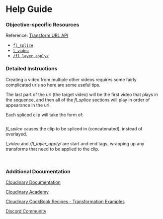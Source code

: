 # Help Guide

### Objective-specific Resources
Reference: [Transform URL API](https://cloudinary.com/documentation/transformation_reference?utm_source=twilio&utm_medium=event&utm_campaign=cloudinary-twilioquest-2021)
 - [`fl_splice`](https://cloudinary.com/documentation/transformation_reference?utm_source=twilio&utm_medium=event&utm_campaign=cloudinary-twilioquest-2021#fl_splice)
 - [`l_video`](https://cloudinary.com/documentation/video_manipulation_and_delivery?utm_source=twilio&utm_medium=event&utm_campaign=cloudinary-twilioquest-2021#adding_video_overlays)
 - [`/fl_layer_apply/`](https://cloudinary.com/documentation/transformation_reference?utm_source=twilio&utm_medium=event&utm_campaign=cloudinary-twilioquest-2021#fl_layer_apply)

### Detailed Instructions

Creating a video from multiple other videos requires some fairly complicated urls so here are some useful tips.

The last part of the url (the target video) will be the first video that plays in the sequence, and then all of the _fl_splice_ sections will play in order of appearance in the url.

Each spliced clip will take the form of:
```/fl_splice,l_video:<public id>/<any transforms of the clip>/fl_layer_apply/
```

_fl_splice_ causes the clip to be spliced in (concatenated), instead of overlayed.

_l_video_ and _/fl_layer_apply/_ are start and end tags, wrapping up any transforms that need to be applied to the clip.


<br>

### Additional Documentation

[Cloudinary Documentation](https://cloudinary.com/documentation?utm_source=twilio&utm_medium=event&utm_campaign=cloudinary-twilioquest-2021)

[Cloudinary Academy](https://training.cloudinary.com?utm_source=twilio&utm_medium=event&utm_campaign=cloudinary-twilioquest-2021)

[Cloudinary CookBook Recipes - Transformation Examples](https://cloudinary.com/cookbook?utm_source=twilio&utm_medium=event&utm_campaign=cloudinary-twilioquest-2021)

[Discord Community](https://discord.gg/CCsubwFbvd)